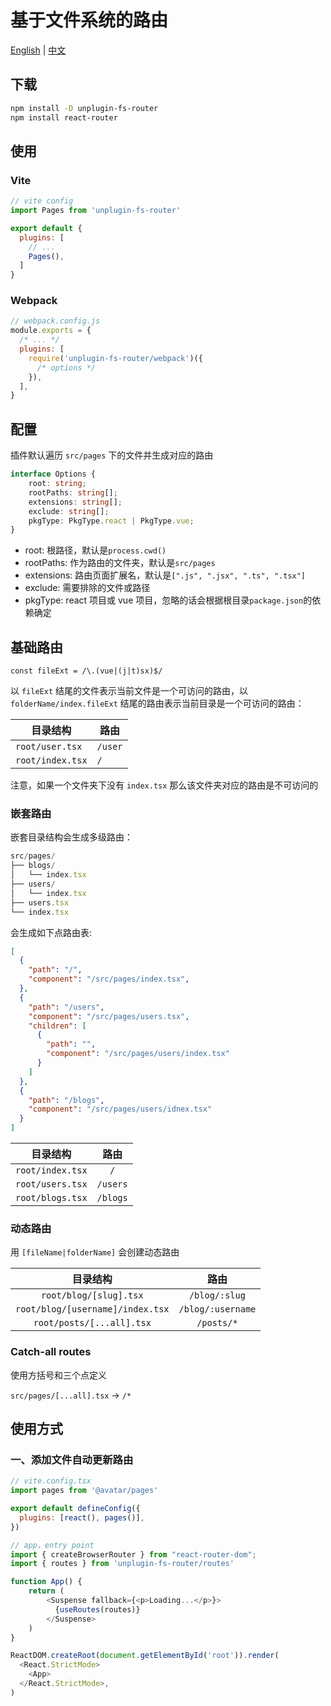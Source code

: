# 基于文件系统的路由

[English](https://github.com/SuperZ3/unplugin-fs-router/blob/master/READE_EN.md) | [中文](https://github.com/SuperZ3/unplugin-fs-router/blob/master/READE_EN.md)

## 下载

```bash
npm install -D unplugin-fs-router
npm install react-router
```

## 使用

### Vite

```js
// vite config
import Pages from 'unplugin-fs-router'

export default {
  plugins: [
    // ...
    Pages(),
  ]
}
```

### Webpack

```js
// webpack.config.js
module.exports = {
  /* ... */
  plugins: [
    require('unplugin-fs-router/webpack')({
      /* options */
    }),
  ],
}
```

## 配置

插件默认遍历 `src/pages` 下的文件并生成对应的路由

```ts
interface Options {
	root: string;
	rootPaths: string[];
	extensions: string[];
	exclude: string[];
	pkgType: PkgType.react | PkgType.vue;
}
```

- root: 根路径，默认是`process.cwd()`
- rootPaths: 作为路由的文件夹，默认是`src/pages`
- extensions: 路由页面扩展名，默认是`[".js", ".jsx", ".ts", ".tsx"]`
- exclude: 需要排除的文件或路径
- pkgType: react 项目或 vue 项目，忽略的话会根据根目录`package.json`的依赖确定

## 基础路由

`const fileExt = /\.(vue|(j|t)sx)$/`

以 `fileExt` 结尾的文件表示当前文件是一个可访问的路由，以 `folderName/index.fileExt` 结尾的路由表示当前目录是一个可访问的路由：

| 目录结构 | 路由 |
| --- | --- |
| `root/user.tsx` | `/user` |
| `root/index.tsx` | `/` |

注意，如果一个文件夹下没有 `index.tsx` 那么该文件夹对应的路由是不可访问的

### 嵌套路由

嵌套目录结构会生成多级路由：

```typescript
src/pages/
├── blogs/
│   └── index.tsx
├── users/
│   └── index.tsx
├── users.tsx
└── index.tsx
```

会生成如下点路由表: 

```json
[
  {
    "path": "/",
    "component": "/src/pages/index.tsx",
  },
  {
    "path": "/users",
    "component": "/src/pages/users.tsx",
    "children": [
      {
        "path": "",
        "component": "/src/pages/users/index.tsx"
      }
    ]
  },
  {
    "path": "/blogs",
    "component": "/src/pages/users/idnex.tsx"
  }
]
```

| 目录结构 | 路由 |
| :---: | :---: |
| `root/index.tsx` | `/` |
| `root/users.tsx` | `/users` |
| `root/blogs.tsx` | `/blogs` |

### 动态路由

用 `[fileName|folderName]` 会创建动态路由

| 目录结构 | 路由 |
| :---: | :---: |
| `root/blog/[slug].tsx` | `/blog/:slug` |
| `root/blog/[username]/index.tsx` | `/blog/:username` |
| `root/posts/[...all].tsx` | `/posts/*` |

### Catch-all routes

使用方括号和三个点定义

`src/pages/[...all].tsx` -> `/*`

## 使用方式

### 一、添加文件自动更新路由

```javascript
// vite.config.tsx
import pages from '@avatar/pages'

export default defineConfig({
  plugins: [react(), pages()],
})

// app，entry point
import { createBrowserRouter } from "react-router-dom";
import { routes } from 'unplugin-fs-router/routes'

function App() {
    return (
        <Suspense fallback={<p>Loading...</p>}>
          {useRoutes(routes)}
        </Suspense>
    )
}

ReactDOM.createRoot(document.getElementById('root')).render(
  <React.StrictMode>
    <App>
  </React.StrictMode>,
)
```
